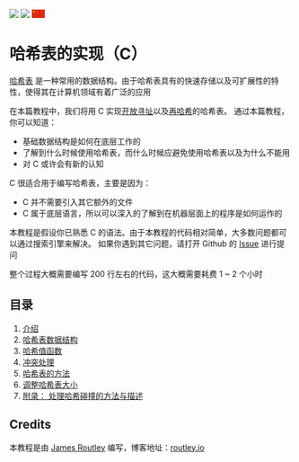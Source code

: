 [<img src="/.translations/flags/gb.png">](/README.md) [<img src="/.translations/flags/fr.png">](/.translations/fr/README.md) [<img src="/.translations/flags/cn.png">](/.translations/cn/README.md)

# 哈希表的实现（C）

[哈希表](https://en.wikipedia.org/wiki/Hash_table) 是一种常用的数据结构。由于哈希表具有的快速存储以及可扩展性的特性，使得其在计算机领域有着广泛的应用

在本篇教程中，我们将用 C 实现[开放寻址](https://en.wikipedia.org/wiki/Open_addressing)以及[再哈希](https://en.wikipedia.org/wiki/Double_hashing)的哈希表。
通过本篇教程，你可以知道：

- 基础数据结构是如何在底层工作的
- 了解到什么时候使用哈希表，而什么时候应避免使用哈希表以及为什么不能用
- 对 C 或许会有新的认知

C 很适合用于编写哈希表，主要是因为：

- C 并不需要引入其它额外的文件
- C 属于底层语言，所以可以深入的了解到在机器层面上的程序是如何运作的

本教程是假设你已熟悉 C 的语法。由于本教程的代码相对简单，大多数问题都可以通过搜索引擎来解决。
如果你遇到其它问题，请打开 Github 的 [Issue](https://github.com/jamesroutley/write-a-hash-table/issues) 进行提问

整个过程大概需要编写 200 行左右的代码，这大概需要耗费 1 ~ 2 个小时

## 目录

1. [介绍](./01-introduction)
2. [哈希表数据结构](./02-hash-table)
3. [哈希值函数](./03-hashing)
4. [冲突处理](./04-collisions)
5. [哈希表的方法](./05-methods)
6. [调整哈希表大小](./06-resizing)
7. [附录： 处理哈希碰撞的方法与描述](./07-appendix)

## Credits

本教程是由 [James Routley](https://twitter.com/james_routley) 编写，博客地址：[routley.io](https://routley.io)
